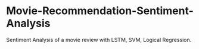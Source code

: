 # Movie-Recommendation-Sentiment-Analysis
Sentiment Analysis of a movie review with LSTM, SVM, Logical Regression.

